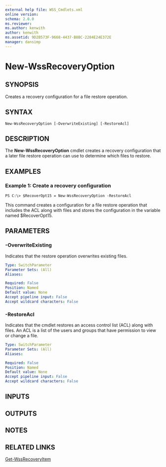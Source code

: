 ```yaml
---
external help file: WSS_Cmdlets.xml
online version: 
schema: 2.0.0
ms.reviewer:
ms.author: kenwith
author: kenwith
ms.assetid: 9D2B573F-9668-4437-B8BC-2284E24E372E
manager: dansimp
---
```


# New-WssRecoveryOption

## SYNOPSIS
Creates a recovery configuration for a file restore operation.

## SYNTAX

```
New-WssRecoveryOption [-OverwriteExisting] [-RestoreAcl]
```

## DESCRIPTION
The **New-WssRecoveryOption** cmdlet creates a recovery configuration that a later file restore operation can use to determine which files to restore.

## EXAMPLES

### Example 1: Create a recovery configuration
```
PS C:\> $RecoverOpt15 = New-WssRecoveryOption -RestoreAcl
```

This command creates a configuration for a file restore operation that includes the ACL along with files and stores the configuration in the variable named $RecoverOpt15.

## PARAMETERS

### -OverwriteExisting
Indicates that the restore operation overwrites existing files.

```yaml
Type: SwitchParameter
Parameter Sets: (All)
Aliases: 

Required: False
Position: Named
Default value: None
Accept pipeline input: False
Accept wildcard characters: False
```

### -RestoreAcl
Indicates that the cmdlet restores an access control list (ACL) along with files.
An ACL is a list of the users and groups that have permission to view or change a file.

```yaml
Type: SwitchParameter
Parameter Sets: (All)
Aliases: 

Required: False
Position: Named
Default value: None
Accept pipeline input: False
Accept wildcard characters: False
```

## INPUTS

## OUTPUTS

## NOTES

## RELATED LINKS

[Get-WssRecoveryItem](./Get-WssRecoveryItem.md)
